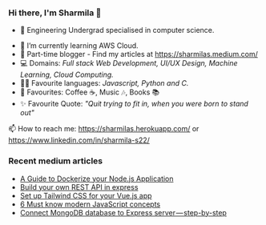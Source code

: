 ### Hi there, I'm Sharmila 👋

- 🏫 Engineering Undergrad specialised in computer science.
<!-- - 🔭 I’m currently working as an intern at _Tactlabs, Ontorio._ -->
- 🌱 I’m currently learning AWS Cloud.
- 🌟 Part-time blogger - Find my articles at https://sharmilas.medium.com/
- 💻 Domains: _Full stack Web Development, UI/UX Design, Machine Learning, Cloud Computing._
- 👩‍💻 Favourite languages: _Javascript, Python and C._
- 💞 Favourites: Coffee ☕, Music 🎶, Books 📚
- ✨ Favourite Quote: _"Quit trying to fit in, when you were born to stand out"_

📫 How to reach me: https://sharmilas.herokuapp.com/ or https://www.linkedin.com/in/sharmila-s22/

### Recent medium articles
<!-- MEDIUM-STORY-LIST:START -->
- [A Guide to Dockerize your Node.js Application](https://medium.com/featurepreneur/a-guide-to-dockerize-your-node-js-application-c24b5e129995?source=rss-5da727287624------2)
- [Build your own REST API in express](https://medium.com/featurepreneur/build-your-own-rest-api-in-express-a75aef76b835?source=rss-5da727287624------2)
- [Set up Tailwind CSS for your Vue.js app](https://medium.com/featurepreneur/set-up-tailwind-css-for-your-vue-js-app-5a8801fd0a55?source=rss-5da727287624------2)
- [6 Must know modern JavaScript concepts](https://medium.com/featurepreneur/6-must-know-javascript-es6-concepts-6bbf1b448228?source=rss-5da727287624------2)
- [Connect MongoDB database to Express server — step-by-step](https://medium.com/featurepreneur/connect-mongodb-database-to-express-server-step-by-step-53e548bb4967?source=rss-5da727287624------2)
<!-- MEDIUM-STORY-LIST:END -->

<!--
**SharmilaS22/SharmilaS22** is a ✨ _special_ ✨ repository because its `README.md` (this file) appears on your GitHub profile.

Here are some ideas to get you started:

- 🔭 I’m currently working on ...
- 🌱 I’m currently learning ...
- 👯 I’m looking to collaborate on ...
- 🤔 I’m looking for help with ...
- 💬 Ask me about ...
- 📫 How to reach me: ...
- 😄 Pronouns: ...
- ⚡ Fun fact: ...
-->
